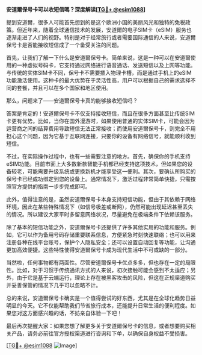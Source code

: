 **安道爾保号卡可以收短信嗎？深度解读[[TG💪+ @esim1088](https://t.me/s/esim1088)]**

提到安道爾，很多人可能首先想到的是这个欧洲小国的美丽风光和独特的免税政策。但近年来，随着全球通信技术的发展，安道爾的电子SIM卡（eSIM）服务也逐渐走进了人们的视野。特别是对于经常旅行或者需要国际通信的人来说，安道爾保号卡是否能接收短信成了一个备受关注的问题。

首先，让我们了解一下什么是安道爾保号卡。简单来说，这是一种可以在安道爾使用的一种虚拟号码卡，它支持通过网络进行语音通话、发送短信以及上网等功能。与传统的实体SIM卡不同，保号卡不需要插入物理卡槽，而是通过手机上的eSIM功能激活使用。这种卡的最大优势在于灵活性高，用户可以根据自己的需求选择不同的套餐，并且可以在多个国家和地区使用。

那么，问题来了——安道爾保号卡真的能够接收短信吗？

答案是肯定的！安道爾保号卡不仅支持接收短信，而且在很多方面甚至比传统SIM卡更有优势。比如，当你在国外漫游时，如果使用普通的实体SIM卡，可能会因为运营商之间的结算费用导致短信无法正常接收；而使用安道爾保号卡，则完全不用担心这个问题，因为它基于互联网连接，只要你的设备有网络信号，就能顺利收到短信。

不过，在实际操作过程中，也有一些需要注意的地方。首先，确保你的手机支持eSIM功能。目前市面上大多数新款智能手机都已经支持这项技术，但如果您的设备较老，可能需要升级系统或更换新机才能享受这一便利。其次，要确认所购买的保号卡已经成功绑定到您的设备上。通常情况下，激活过程非常简单快捷，只需按照官方提供的指南一步步完成即可。

此外，值得注意的是，虽然安道爾保号卡本身支持短信功能，但由于其依赖于网络环境，因此在某些特殊情况下（如信号极差或断网），仍然可能出现延迟甚至丢失的情况。所以建议大家平时多留意网络状况，尽量避免在极端条件下依赖该服务。

除了基本的短信功能之外，安道爾保号卡还提供了许多其他实用的功能和服务。例如，它可以作为备用号码存储重要联系信息，方便紧急时刻快速联络；也可以用来注册各种在线平台账号，保护个人隐私安全；还可以设置自动回复等功能，让沟通更加高效便捷。这些特性使得安道爾保号卡成为现代生活中不可或缺的一部分。

当然啦，任何事物都有两面性。尽管安道爾保号卡优点多多，但也存在一定的局限性。比如，对于习惯于传统通讯方式的人来说，初次接触可能会感到不太适应；另外，由于它是基于云端运行，理论上存在被黑客攻击的风险，但这在正规渠道购买并妥善保管的情况下几乎可以忽略不计。

总的来说，安道爾保号卡确实是一个值得尝试的好东西，尤其是在全球化趋势日益明显的今天。它不仅能帮助我们节省旅行成本，还能提升日常生活的便利程度。如果您对这方面感兴趣的话，不妨亲自体验一下吧！

最后再次提醒大家：如果您想了解更多关于安道爾保号卡的信息，或者想要购买相关产品，请务必前往官方授权渠道进行咨询和下单，以确保自身权益不受损害。

[[TG💪+ @esim1088](https://t.me/s/esim1088) ![Image](https://i.postimg.cc/4NQfJmqS/Snipaste-2025-05-13-00-14-12.png)]